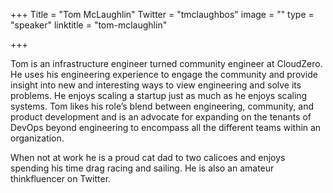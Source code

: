 +++
Title = "Tom McLaughlin"
Twitter = "tmclaughbos"
image = ""
type = "speaker"
linktitle = "tom-mclaughlin"

+++

Tom is an infrastructure engineer turned community engineer at CloudZero. He uses his engineering experience to engage the community and provide insight into new and interesting ways to view engineering and solve its problems. He enjoys scaling a startup just as much as he enjoys scaling systems. Tom likes his role’s blend between engineering, community, and product development and is an advocate for expanding on the tenants of DevOps beyond engineering to encompass all the different teams within an organization.

When not at work he is a proud cat dad to two calicoes and enjoys spending his time drag racing and sailing. He is also an amateur thinkfluencer on Twitter.
